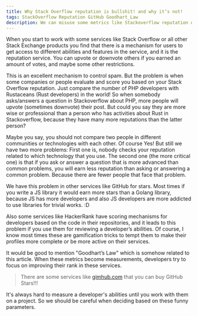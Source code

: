```yaml
---
title: Why Stack Overflow reputation is bullshit! and why it’s not!
tags: StackOverflow Reputation GitHub Goodhart_Law
description: We can misuse some metrics like Stackoverflow reputation or GitHub Stars!
---
```

When you start to work with some services like Stack Overflow or all other Stack Exchange products you find that there is a mechanism for users to get access to different abilities and features in the service, and it is the reputation service.
You can upvote or downvote others if you earned an amount of votes, and maybe some other restrictions.

This is an excellent mechanism to control spam.
But the problem is when some companies or people evaluate and score you based on your Stack Overflow reputation. Just compare the number of PHP developers with Rustaceans (Rust developers) in the world! So when somebody asks/answers a question in Stackoverflow about PHP, more people will upvote (sometimes downvote) their post. But could you say they are more wise or professional than a person who has activities about Rust in Stackoverflow, because they have many more reputations than the latter person?

Maybe you say, you should not compare two people in different communities or technologies with each other.
Of course Yes! But still we have two more problems:
First one is, nobody checks your reputation related to which technology that you use.
The second one (the more critical one) is that if you ask or answer a question that is more advanced than common problems, you will earn less reputation than asking or answering a common problem. Because there are fewer people that face that problem.

We have this problem in other services like GitHub for stars. Most times if you write a JS library it would earn more stars than a Golang library, because JS has more developers and also JS developers are more addicted to use libraries for trivial works. :D

Also some services like HackerRank have scoring mechanisms for developers based on the code in their repositories, and it leads to this problem if you use them for reviewing a developer’s abilities. Of course, I know most times these are gamification tricks to tempt them to make their profiles more complete or be more active on their services.

It would be good to mention "Goodhart’s Law" which is somehow related to this article. When these metrics become measurements, developers try to focus on improving their rank in these services.

> There are some services like [gimhub.com](https://gimhub.com) that you can buy GitHub Stars!!!

It's always hard to measure a developer's abilities until you work with them on a project. So we should be careful when deciding based on these funny parameters.
